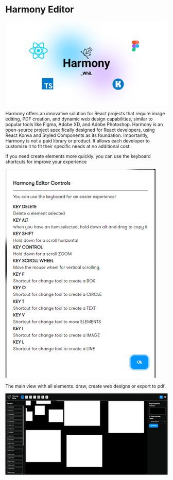 # Harmony Editor

![1686589816205](image/README/1686589816205.png)

Harmony offers an innovative solution for React projects that require image editing, PDF creation, and dynamic web design capabilities, similar to popular tools like Figma, Adobe XD, and Adobe Photoshop. Harmony is an open-source project specifically designed for React developers, using React Konva and Styled Components as its foundation. Importantly, Harmony is not a paid library or product. It allows each developer to customize it to fit their specific needs at no additional cost.

If you need create elements more quickly. you can use the keyboard shortcuts for improve your experience

![1686593747824](image/README/1686593747824.png)

The main view with all elements. draw, create web designs or export to pdf.

![1686593981857](image/README/1686593981857.png)

